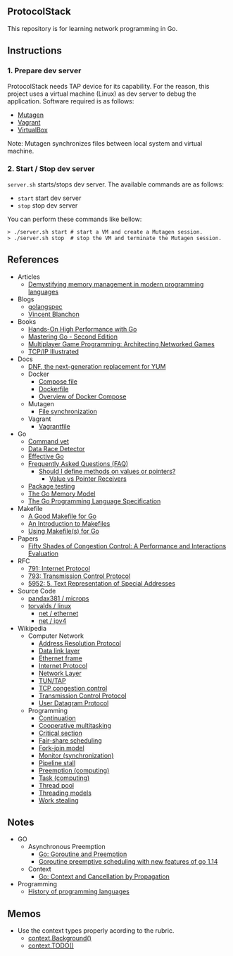 ## ProtocolStack
This repository is for learning network programming in Go.

## Instructions
### 1. Prepare dev server
ProtocolStack needs TAP device for its capability. For the reason, this project uses a virtual machine (Linux) as dev server to debug the application. Software required is as follows: 

- [Mutagen](https://github.com/mutagen-io/mutagen)
- [Vagrant](https://www.vagrantup.com/)
- [VirtualBox](https://www.virtualbox.org/)

Note: Mutagen synchronizes files between local system and virtual machine.

### 2. Start / Stop dev server
`server.sh` starts/stops dev server. The available commands are as follows:

- `start` start dev server
- `stop` stop dev server

You can perform these commands like bellow:

```shell
> ./server.sh start # start a VM and create a Mutagen session.
> ./server.sh stop  # stop the VM and terminate the Mutagen session.
```

## References
- Articles
  - [Demystifying memory management in modern programming languages](https://deepu.tech/memory-management-in-programming)
- Blogs
  - [golangspec](https://medium.com/golangspec)
  - [Vincent Blanchon](https://medium.com/@blanchon.vincent)
- Books
  - [Hands-On High Performance with Go](https://www.packtpub.com/product/hands-on-high-performance-with-go/9781789805789)
  - [Mastering Go - Second Edition](https://www.packtpub.com/product/mastering-go-second-edition/9781838559335)
  - [Multiplayer Game Programming: Architecting Networked Games](https://www.oreilly.com/library/view/multiplayer-game-programming/9780134034355)
  - [TCP/IP Illustrated](https://en.wikipedia.org/wiki/TCP/IP_Illustrated)
- Docs
  - [DNF, the next-generation replacement for YUM](https://dnf.readthedocs.io/en/latest/index.html)
  - Docker
    - [Compose file](https://docs.docker.com/compose/compose-file/)
    - [Dockerfile](https://docs.docker.com/engine/reference/builder/)
    - [Overview of Docker Compose](https://docs.docker.com/compose/)
  - Mutagen
    - [File synchronization](https://mutagen.io/documentation/synchronization)
  - Vagrant
    - [Vagrantfile](https://www.vagrantup.com/docs/vagrantfile)
- Go
  - [Command vet](https://golang.org/cmd/vet)
  - [Data Race Detector](https://golang.org/doc/articles/race_detector)
  - [Effective Go](https://golang.org/doc/effective_go)
  - [Frequently Asked Questions (FAQ)](https://golang.org/doc/faq)
    - [Should I define methods on values or pointers?](https://golang.org/doc/faq#methods_on_values_or_pointers)
      - [Value vs Pointer Receivers](https://h12.io/article/value-vs-pointer-receivers)
  - [Package testing](https://golang.org/pkg/testing)
  - [The Go Memory Model](https://golang.org/ref/mem)
  - [The Go Programming Language Specification](https://golang.org/ref/spec)
- Makefile
  - [A Good Makefile for Go](https://kodfabrik.com/journal/a-good-makefile-for-go)
  - [An Introduction to Makefiles](https://www.gnu.org/software/make/manual/html_node/Introduction.html)
  - [Using Makefile(s) for Go](https://danishpraka.sh/2019/12/07/using-makefiles-for-go.html)
- Papers
  - [Fifty Shades of Congestion Control: A Performance and Interactions Evaluation](https://arxiv.org/abs/1903.03852)
- RFC
  - [791: Internet Protocol](https://tools.ietf.org/html/rfc791)
  - [793: Transmission Control Protocol](https://tools.ietf.org/html/rfc793)
  - [5952: 5. Text Representation of Special Addresses](https://tools.ietf.org/html/rfc5952#section-5)
- Source Code
  - [pandax381 / microps](https://github.com/pandax381/microps)
  - [torvalds / linux](https://github.com/torvalds/linux)
    - [net / ethernet](https://github.com/torvalds/linux/tree/master/net/ethernet)
    - [net / ipv4](https://github.com/torvalds/linux/tree/master/net/ipv4)
- Wikipedia
  - Computer Network
      - [Address Resolution Protocol](https://en.wikipedia.org/wiki/Address_Resolution_Protocol)
      - [Data link layer](https://en.wikipedia.org/wiki/Data_link_layer)
      - [Ethernet frame](https://en.wikipedia.org/wiki/Ethernet_frame)
      - [Internet Protocol](https://en.wikipedia.org/wiki/Internet_Protocol)
      - [Network Layer](https://en.wikipedia.org/wiki/Network_layer)
      - [TUN/TAP](https://en.wikipedia.org/wiki/TUN/TAP)
      - [TCP congestion control](https://en.wikipedia.org/wiki/TCP_congestion_control)
      - [Transmission Control Protocol](https://en.wikipedia.org/wiki/Transmission_Control_Protocol)
      - [User Datagram Protocol](https://en.wikipedia.org/wiki/User_Datagram_Protocol)
  - Programming
    - [Continuation](https://en.wikipedia.org/wiki/Continuation)
    - [Cooperative multitasking](https://en.wikipedia.org/wiki/Cooperative_multitasking)
    - [Critical section](https://en.wikipedia.org/wiki/Critical_section)
    - [Fair-share scheduling](https://en.wikipedia.org/wiki/Fair-share_scheduling)
    - [Fork-join model](https://en.wikipedia.org/wiki/Fork%E2%80%93join_model)
    - [Monitor (synchronization)](https://en.wikipedia.org/wiki/Monitor_(synchronization))
    - [Pipeline stall](https://en.wikipedia.org/wiki/Pipeline_stall)
    - [Preemption (computing)](https://en.wikipedia.org/wiki/Preemption_(computing))
    - [Task (computing)](https://en.wikipedia.org/wiki/Task_(computing))
    - [Thread pool](https://en.wikipedia.org/wiki/Thread_pool)
    - [Threading models](https://en.wikipedia.org/wiki/Thread_(computing)#Threading_models)
    - [Work stealing](https://en.wikipedia.org/wiki/Work_stealing)

## Notes
- GO
  - Asynchronous Preemption
    - [Go: Goroutine and Preemption](https://medium.com/a-journey-with-go/go-goroutine-and-preemption-d6bc2aa2f4b7)
    - [Goroutine preemptive scheduling with new features of go 1.14](https://developpaper.com/goroutine-preemptive-scheduling-with-new-features-of-go-1-14)
  - Context
    - [Go: Context and Cancellation by Propagation](https://medium.com/a-journey-with-go/go-context-and-cancellation-by-propagation-7a808bbc889c)
- Programming
  - [History of programming languages](https://en.wikipedia.org/wiki/History_of_programming_languages)

## Memos
- Use the context types properly acording to the rubric.
  - [context.Background()](https://github.com/golang/go/blob/a72622d028077643169dc48c90271a82021f0534/src/context/context.go#L208)
  - [context.TODO()](https://github.com/golang/go/blob/a72622d028077643169dc48c90271a82021f0534/src/context/context.go#L216)
